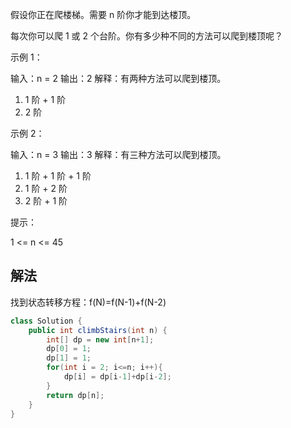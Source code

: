 假设你正在爬楼梯。需要 n 阶你才能到达楼顶。

每次你可以爬 1 或 2 个台阶。你有多少种不同的方法可以爬到楼顶呢？

示例 1：

输入：n = 2
输出：2
解释：有两种方法可以爬到楼顶。
1. 1 阶 + 1 阶
2. 2 阶

示例 2：

输入：n = 3
输出：3
解释：有三种方法可以爬到楼顶。
1. 1 阶 + 1 阶 + 1 阶
2. 1 阶 + 2 阶
3. 2 阶 + 1 阶


提示：

1 <= n <= 45

## 解法
找到状态转移方程：f(N)=f(N-1)+f(N-2)
```java
class Solution {
    public int climbStairs(int n) {
        int[] dp = new int[n+1];
        dp[0] = 1;
        dp[1] = 1;
        for(int i = 2; i<=n; i++){
            dp[i] = dp[i-1]+dp[i-2];
        }
        return dp[n];
    }
}
```